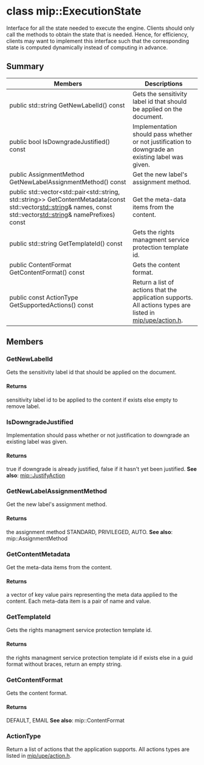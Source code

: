# class mip::ExecutionState 
Interface for all the state needed to execute the engine.
Clients should only call the methods to obtain the state that is needed. Hence, for efficiency, clients may want to implement this interface such that the corresponding state is computed dynamically instead of computing in advance.
  
## Summary
 Members                        | Descriptions                                
--------------------------------|---------------------------------------------
public std::string GetNewLabelId() const  |  Gets the sensitivity label id that should be applied on the document.
public bool IsDowngradeJustified() const  |  Implementation should pass whether or not justification to downgrade an existing label was given.
public AssignmentMethod GetNewLabelAssignmentMethod() const  |  Get the new label's assignment method.
public std::vector<std::pair<std::string, std::string>> GetContentMetadata(const std::vector<std::string>& names, const std::vector<std::string>& namePrefixes) const  |  Get the meta-data items from the content.
public std::string GetTemplateId() const  |  Gets the rights managment service protection template id.
public ContentFormat GetContentFormat() const  |  Gets the content format.
public const ActionType GetSupportedActions() const  |  Return a list of actions that the application supports. All actions types are listed in [mip/upe/action.h](#action_8h).
  
## Members
  
### GetNewLabelId
Gets the sensitivity label id that should be applied on the document.
  
#### Returns
sensitivity label id to be applied to the content if exists else empty to remove label.
  
### IsDowngradeJustified
Implementation should pass whether or not justification to downgrade an existing label was given.
  
#### Returns
true if downgrade is already justified, false if it hasn't yet been justified. 
**See also**: [mip::JustifyAction](#classmip_1_1_justify_action)
  
### GetNewLabelAssignmentMethod
Get the new label's assignment method.
  
#### Returns
the assignment method STANDARD, PRIVILEGED, AUTO. 
**See also**: mip::AssignmentMethod
  
### GetContentMetadata
Get the meta-data items from the content.
  
#### Returns
a vector of key value pairs representing the meta data applied to the content. 
Each meta-data item is a pair of name and value.
  
### GetTemplateId
Gets the rights managment service protection template id.
  
#### Returns
the rights managment service protection template id if exists else in a guid format without braces, return an empty string.
  
### GetContentFormat
Gets the content format.
  
#### Returns
DEFAULT, EMAIL 
**See also**: mip::ContentFormat
  
### ActionType
Return a list of actions that the application supports. All actions types are listed in [mip/upe/action.h](#action_8h).